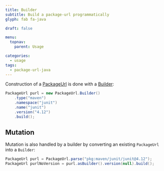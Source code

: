 ```yaml
---
title: Builder
subtitle: Build a package-url programmatically
glyph: fab fa-java

draft: false

menu:
  topnav:
    parent: Usage

categories:
  - usage
tags:
  - package-url-java
---
```

Construction of a [PackageUrl](../../maven/apidocs/org/sonatype/goodies/packageurl/PackageUrl.html) is done with a
[Builder](../../maven/apidocs/org/sonatype/goodies/packageurl/PackageUrl.Builder.html):

```java
PackageUrl purl = new PackageUrl.Builder()
    .type("maven")
    .namespace("junit")
    .name("junit")
    .version("4.12")
    .build();
```

## Mutation

Mutation is also handled by a builder by converting an existing `PackageUrl` into a `Builder`:

```java
PackageUrl purl = PackageUrl.parse("pkg:maven/junit/junit@4.12");
PackageUrl purlNoVersion = purl.asBuilder().version(null).build();
```